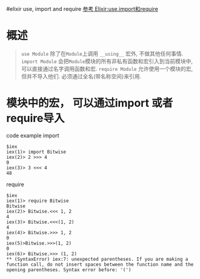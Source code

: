 #elixir use, import and require
[参考 Elixir:use,import和require](https://segmentfault.com/a/1190000004514268)
# 概述
>`use Module` 除了在`Module`上调用 `__using__` 宏外, 不做其他任何事情.
>`import Module`  会把`Module`模块的所有非私有函数和宏引入到当前模块中, 可以直接通过名字调用函数和宏.
>`require Module` 允许使用一个模块的宏, 但并不导入他们. 必须通过全名(带名称空间)来引用.

# 模块中的宏， 可以通过import 或者 require导入
code example
import
```
$iex
iex(1)> import Bitwise
iex(2)> 2 >>> 4
0
iex(3)> 3 <<< 4
48
```

require
```
$iex
iex(1)> require Bitwise
Bitwise
iex(2)> Bitwise.<<< 1, 2
4
iex(3)> Bitwise.<<<(1, 2)
4
iex(4)> Bitwise.>>> 1, 2
0
iex(5)>Bitwise.>>>(1, 2)
0
iex(6)> Bitwise.>>> (1, 2)
** (SyntaxError) iex:7: unexpected parentheses. If you are making a function call, do not insert spaces between the function name and the opening parentheses. Syntax error before: '(')
```
